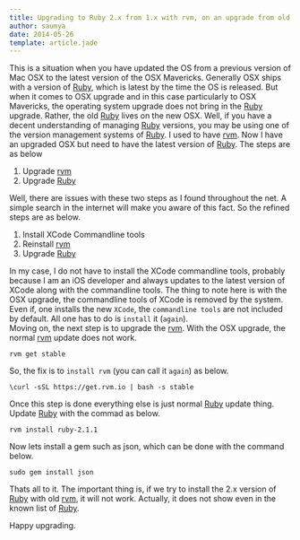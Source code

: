 ```yaml
---
title: Upgrading to Ruby 2.x from 1.x with rvm, on an upgrade from old OSX to Mavericks.
author: saumya
date: 2014-05-26
template: article.jade
---
```




This is a situation when you have updated the OS from a previous version of Mac OSX to the latest version of the OSX Mavericks. Generally OSX ships with a version of [Ruby][1], which is latest by the time the OS is released. But when it comes to OSX upgrade and in this case particularly to OSX Mavericks, the operating system upgrade does not bring in the [Ruby][1] upgrade. Rather, the old [Ruby][1] lives on the new OSX. Well, if you have a decent understanding of managing [Ruby][1] versions, you may be using one of the version management systems of [Ruby][1]. I used to have [rvm][2]. Now I have an upgraded OSX but need to have the latest version of [Ruby][1]. The steps are as below     
1. Upgrade [rvm][2]
2. Upgrade [Ruby][1]

Well, there are issues with these two steps as I found throughout the net. A simple search in the internet will make you aware of this fact. So the refined steps are as below.
1. Install XCode Commandline tools
2. Reinstall [rvm][2]
3. Upgrade [Ruby][1]

In my case, I do not have to install the XCode commandline tools, probably because I am an iOS developer and always updates to the latest version of XCode along with the commandline tools. The thing to note here is with the OSX upgrade, the commandline tools of XCode is removed by the system. Even if, one installs the new `XCode`, the `commandline tools` are not included by default. All one has to do is `install` it (`again`).     
Moving on, the next step is to upgrade the [rvm][2]. With the OSX upgrade, the normal [rvm][2] update does not work.

```
rvm get stable
```
So, the fix is to `install rvm` (you can call it `again`) as below.

```
\curl -sSL https://get.rvm.io | bash -s stable
```
Once this step is done everything else is just normal [Ruby][1] update thing. Update [Ruby][1] with the commad as below.

```
rvm install ruby-2.1.1
```
Now lets install a gem such as json, which can be done with the command below.

```
sudo gem install json
```
Thats all to it. The important thing is, if we try to install the 2.x version of [Ruby][1] with old [rvm][2], it will not work. Actually, it does not show even in the known list of [Ruby][1].

Happy upgrading.







[1]: https://www.ruby-lang.org/en/
[2]: http://rvm.io/